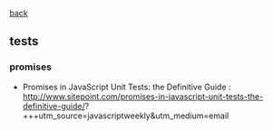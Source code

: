 [back](README.md)

## tests

### promises
- Promises in JavaScript Unit Tests: the Definitive Guide : http://www.sitepoint.com/promises-in-javascript-unit-tests-the-definitive-guide/?       
+++utm_source=javascriptweekly&utm_medium=email                                                                                                     
